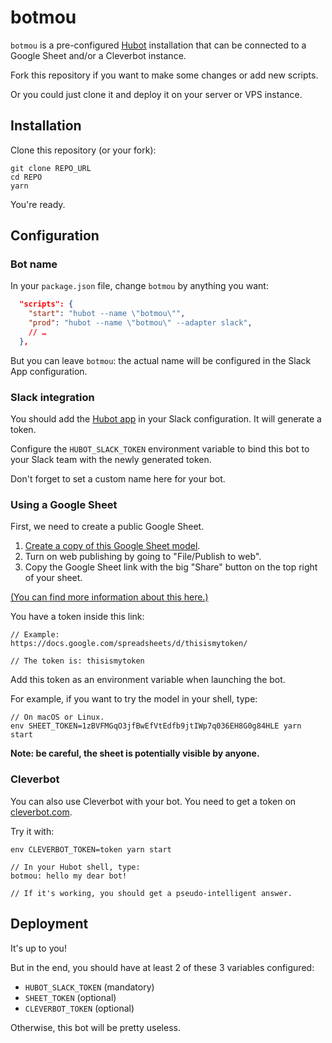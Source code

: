 # botmou

`botmou` is a pre-configured [Hubot](https://hubot.github.com) installation that can be connected to a Google Sheet and/or a Cleverbot instance.

Fork this repository if you want to make some changes or add new scripts.

Or you could just clone it and deploy it on your server or VPS instance.

## Installation

Clone this repository (or your fork):

```shell
git clone REPO_URL
cd REPO
yarn
```

You're ready.

## Configuration

### Bot name

In your `package.json` file, change `botmou` by anything you want:

```json
  "scripts": {
    "start": "hubot --name \"botmou\"",
    "prod": "hubot --name \"botmou\" --adapter slack",
    // …
  },
```

But you can leave `botmou`: the actual name will be configured in the Slack App configuration.

### Slack integration

You should add the [Hubot app](https://slack.com/apps/A0F7XDU93-hubot) in your Slack configuration. It will generate a token.

Configure the `HUBOT_SLACK_TOKEN` environment variable to bind this bot to your Slack team with the newly generated token.

Don't forget to set a custom name here for your bot.

### Using a Google Sheet

First, we need to create a public Google Sheet.

1. [Create a copy of this Google Sheet model](https://docs.google.com/spreadsheets/d/1zBVFMGqO3jfBwEfVtEdfb9jtIWp7q036EH8G0g84HLE/).
2. Turn on web publishing by going to "File/Publish to web".
3. Copy the Google Sheet link with the big "Share" button on the top right of your sheet.

[(You can find more information about this here.)](https://github.com/theoephraim/node-google-spreadsheet#unauthenticated-access-read-only-access-on-public-docs)

You have a token inside this link:

```shell
// Example:
https://docs.google.com/spreadsheets/d/thisismytoken/

// The token is: thisismytoken
```

Add this token as an environment variable when launching the bot.

For example, if you want to try the model in your shell, type:

```shell
// On macOS or Linux.
env SHEET_TOKEN=1zBVFMGqO3jfBwEfVtEdfb9jtIWp7q036EH8G0g84HLE yarn start
```

**Note: be careful, the sheet is potentially visible by anyone.**

### Cleverbot

You can also use Cleverbot with your bot. You need to get a token on [cleverbot.com](https://www.cleverbot.com/api/my-account/).

Try it with:

```shell
env CLEVERBOT_TOKEN=token yarn start

// In your Hubot shell, type:
botmou: hello my dear bot!

// If it's working, you should get a pseudo-intelligent answer.
```

## Deployment

It's up to you!

But in the end, you should have at least 2 of these 3 variables configured:

- `HUBOT_SLACK_TOKEN` (mandatory)
- `SHEET_TOKEN` (optional)
- `CLEVERBOT_TOKEN` (optional)

Otherwise, this bot will be pretty useless.
